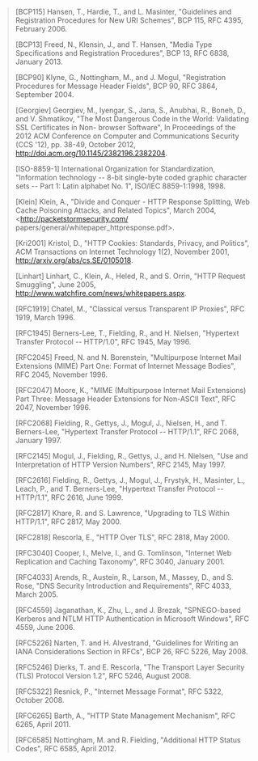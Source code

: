 >    [BCP115]      Hansen, T., Hardie, T., and L. Masinter, "Guidelines and Registration Procedures for New URI Schemes", BCP 115, RFC 4395, February 2006.
>
>    [BCP13]       Freed, N., Klensin, J., and T. Hansen, "Media Type Specifications and Registration Procedures", BCP 13, RFC 6838, January 2013.
>
>    [BCP90]       Klyne, G., Nottingham, M., and J. Mogul, "Registration Procedures for Message Header Fields", BCP 90, RFC 3864, September 2004.
>
>    [Georgiev]    Georgiev, M., Iyengar, S., Jana, S., Anubhai, R., Boneh, D., and V. Shmatikov, "The Most Dangerous Code in the World: Validating SSL Certificates in Non- browser Software", In Proceedings of the 2012 ACM Conference on Computer and Communications Security (CCS '12), pp. 38-49, October 2012, <http://doi.acm.org/10.1145/2382196.2382204>.
>
>    [ISO-8859-1]  International Organization for Standardization, "Information technology -- 8-bit single-byte coded graphic character sets -- Part 1: Latin alphabet No. 1", ISO/IEC 8859-1:1998, 1998.
>
>    [Klein]       Klein, A., "Divide and Conquer - HTTP Response Splitting, Web Cache Poisoning Attacks, and Related Topics", March 2004, <http://packetstormsecurity.com/ papers/general/whitepaper_httpresponse.pdf>.
>
>    [Kri2001]     Kristol, D., "HTTP Cookies: Standards, Privacy, and Politics", ACM Transactions on Internet Technology 1(2), November 2001, <http://arxiv.org/abs/cs.SE/0105018>.
>
>    [Linhart]     Linhart, C., Klein, A., Heled, R., and S. Orrin, "HTTP Request Smuggling", June 2005, <http://www.watchfire.com/news/whitepapers.aspx>.
>
>    [RFC1919]     Chatel, M., "Classical versus Transparent IP Proxies", RFC 1919, March 1996.
>
>    [RFC1945]     Berners-Lee, T., Fielding, R., and H. Nielsen, "Hypertext Transfer Protocol -- HTTP/1.0", RFC 1945, May 1996.
>
>    [RFC2045]     Freed, N. and N. Borenstein, "Multipurpose Internet Mail Extensions (MIME) Part One: Format of Internet Message Bodies", RFC 2045, November 1996.
>
>    [RFC2047]     Moore, K., "MIME (Multipurpose Internet Mail Extensions) Part Three: Message Header Extensions for Non-ASCII Text", RFC 2047, November 1996.
>
>    [RFC2068]     Fielding, R., Gettys, J., Mogul, J., Nielsen, H., and T. Berners-Lee, "Hypertext Transfer Protocol -- HTTP/1.1", RFC 2068, January 1997.
>
>    [RFC2145]     Mogul, J., Fielding, R., Gettys, J., and H. Nielsen, "Use and Interpretation of HTTP Version Numbers", RFC 2145, May 1997.
>
>    [RFC2616]     Fielding, R., Gettys, J., Mogul, J., Frystyk, H., Masinter, L., Leach, P., and T. Berners-Lee, "Hypertext Transfer Protocol -- HTTP/1.1", RFC 2616, June 1999.
>
>    [RFC2817]     Khare, R. and S. Lawrence, "Upgrading to TLS Within HTTP/1.1", RFC 2817, May 2000.
>
>    [RFC2818]     Rescorla, E., "HTTP Over TLS", RFC 2818, May 2000.
>
>    [RFC3040]     Cooper, I., Melve, I., and G. Tomlinson, "Internet Web Replication and Caching Taxonomy", RFC 3040, January 2001.
>
>    [RFC4033]     Arends, R., Austein, R., Larson, M., Massey, D., and S. Rose, "DNS Security Introduction and Requirements", RFC 4033, March 2005.
>
>    [RFC4559]     Jaganathan, K., Zhu, L., and J. Brezak, "SPNEGO-based Kerberos and NTLM HTTP Authentication in Microsoft Windows", RFC 4559, June 2006.
>
>    [RFC5226]     Narten, T. and H. Alvestrand, "Guidelines for Writing an IANA Considerations Section in RFCs", BCP 26, RFC 5226, May 2008.
>
>    [RFC5246]     Dierks, T. and E. Rescorla, "The Transport Layer Security (TLS) Protocol Version 1.2", RFC 5246, August 2008.
>
>    [RFC5322]     Resnick, P., "Internet Message Format", RFC 5322, October 2008.
>
>    [RFC6265]     Barth, A., "HTTP State Management Mechanism", RFC 6265, April 2011.
>
>    [RFC6585]     Nottingham, M. and R. Fielding, "Additional HTTP Status Codes", RFC 6585, April 2012.